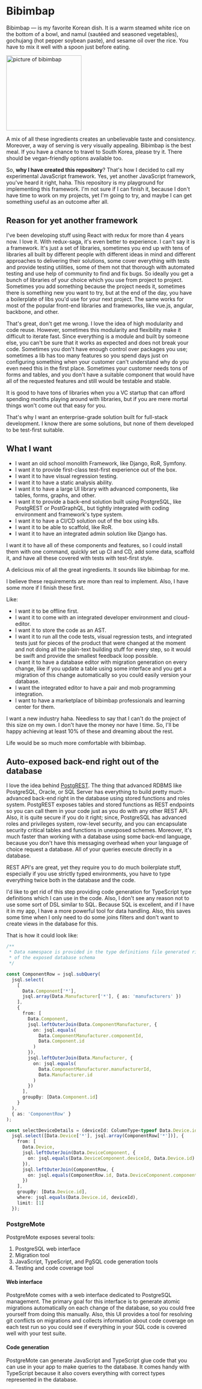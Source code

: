# Bibimbap

Bibimbap — is my favorite Korean dish. It is a warm steamed white rice on the bottom of a bowl, and namul (sautéed and seasoned vegetables), gochujang (hot pepper soybean paste), and sesame oil over the rice. You have to mix it well with a spoon just before eating.

<img
  src="https://upload.wikimedia.org/wikipedia/commons/thumb/4/44/Dolsot-bibimbap.jpg/1920px-Dolsot-bibimbap.jpg"
  alt="picture of bibimbap"
  width="200"
  />

A mix of all these ingredients creates an unbelievable taste and consistency. Moreover, a way of serving is very visually appealing. Bibimbap is the best meal. If you have a chance to travel to South Korea, please try it. There should be vegan-friendly options available too.

So, **why I have created this repository**? That's how I decided to call my experimental JavaScript framework. Yes, yet another JavaScript framework, you've heard it right, haha. This repository is my playground for implementing this framework. I'm not sure if I can finish it, because I don't have time to work on my projects, yet I'm going to try, and maybe I can get something useful as an outcome after all.

## Reason for yet another framework

I've been developing stuff using React with redux for more than 4 years now. I love it. With redux-saga, it's even better to experience. I can't say it is a framework. It's just a set of libraries, sometimes you end up with tens of libraries all built by different people with different ideas in mind and different approaches to delivering their solutions, some cover everything with tests and provide testing utilities, some of them not that thorough with automated testing and use help of community to find and fix bugs. So ideally you get a bunch of libraries of your choice which you use from project to project. Sometimes you add something because the project needs it, sometimes there is something new you want to try, but at the end of the day, you have a boilerplate of libs you'd use for your next project. The same works for most of the popular front-end libraries and frameworks, like vue.js, angular, backbone, and other.

That's great, don't get me wrong. I love the idea of high modularity and code reuse. However, sometimes this modularity and flexibility make it difficult to iterate fast. Since everything is a module and built by someone else, you can't be sure that it works as expected and does not break your code. Sometimes you don't have enough control over packages you use; sometimes a lib has too many features so you spend days just on configuring something when your customer can't understand why do you even need this in the first place. Sometimes your customer needs tons of forms and tables, and you don't have a suitable component that would have all of the requested features and still would be testable and stable.

It is good to have tons of libraries when you a VC startup that can afford spending months playing around with libraries, but if you are mere mortal things won't come out that easy for you.

That's why I want an enterprise-grade solution built for full-stack development. I know there are some solutions, but none of them developed to be test-first suitable.

## What I want

- I want an old school monolith Framework, like Django, RoR, Symfony.
- I want it to provide first-class test-first experience out of the box.
- I want it to have visual regression testing.
- I want it to have a static analysis ability.
- I want it to have a large UI library with advanced components, like tables, forms, graphs, and other.
- I want it to provide a back-end solution built using PostgreSQL, like PostgREST or PostGraphQL, but tightly integrated with coding environment and framework's type system.
- I want it to have a CI/CD solution out of the box using k8s.
- I want it to be able to scaffold, like RoR.
- I want it to have an integrated admin solution like Django has.

I want it to have all of these components and features, so I could install them with one command, quickly set up CI and CD, add some data, scaffold it, and have all these covered with tests with test-first style.

A delicious mix of all the great ingredients. It sounds like bibimbap for me.

I believe these requirements are more than real to implement. Also, I have some more if I finish these first.

Like:

- I want it to be offline first.
- I want it to come with an integrated developer environment and cloud-editor.
- I want it to store the code as an AST.
- I want it to run all the code tests, visual regression tests, and integrated tests just for pieces of the product that were changed at the moment and not doing all the plain-text building stuff for every step, so it would be swift and provide the smallest feedback loop possible.
- I want it to have a database editor with migration generation on every change, like if you update a table using some interface and you get a migration of this change automatically so you could easily version your database.
- I want the integrated editor to have a pair and mob programming integration.
- I want to have a marketplace of bibimbap professionals and learning center for them.

I want a new industry haha. Needless to say that I can't do the project of this size on my own. I don't have the money nor have I time. So, I'll be happy achieving at least 10% of these and dreaming about the rest.

Life would be so much more comfortable with bibimbap.

## Auto-exposed back-end right out of the database

I love the idea behind [PostgREST](https://github.com/PostgREST/postgrest). The thing that advanced RDBMS like PostgreSQL, Oracle, or SQL Server has everything to build pretty much-advanced back-end right in the database using stored functions and roles system. PostgREST exposes tables and stored functions as REST endpoints so you can call them in your code just as you do with any other REST API. Also, it is quite secure if you do it right; since, PostgreSQL has advanced roles and privileges system, row-level security, and you can encapsulate security critical tables and functions in unexposed schemes. Moreover, it's much faster than working with a database using some back-end language, because you don't have this messaging overhead when your language of choice request a database. All of your queries execute directly in a database.

REST API's are great, yet they require you to do much boilerplate stuff, especially if you use strictly typed environments, you have to type everything twice both in the database and the code.

I'd like to get rid of this step providing code generation for TypeScript type definitions which I can use in the code. Also, I don't see any reason not to use some sort of DSL similar to SQL. Because SQL is excellent, and if I have it in my app, I have a more powerful tool for data handling. Also, this saves some time when I only need to do some joins filters and don't want to create views in the database for this.

That is how it could look like:

```TypeScript
/**
 * Data namespace is provided in the type definitions file generated right out
 * of the exposed database schema
 */

const ComponentRow = jsql.subQuery(
  jsql.select(
    [
      Data.Component['*'],
      jsql.array(Data.Manufacturer['*'], { as: 'manufacturers' })
    ],
    {
      from: [
        Data.Component,
        jsql.leftOuterJoin(Data.ComponentManufacturer, {
          on: jsql.equals(
            Data.ComponentManufacturer.componentId,
            Data.Component.id
          )
        }),
        jsql.leftOuterJoin(Data.Manufacturer, {
          on: jsql.equals(
            Data.ComponentManufacturer.manufacturerId,
            Data.Manufacturer.id
          )
        })
      ],
      groupBy: [Data.Component.id]
    }
  ),
  { as: 'ComponentRow' }
);

const selectDeviceDetails = (deviceId: ColumnType<typeof Data.Device.id>) =>
  jsql.select([Data.Device['*'], jsql.array(ComponentRow['*'])], {
    from: [
      Data.Device,
      jsql.leftOuterJoin(Data.DeviceComponent, {
        on: jsql.equals(Data.DeviceComponent.deviceId, Data.Device.id)
      }),
      jsql.leftOuterJoin(ComponentRow, {
        on: jsql.equals(ComponentRow.id, Data.DeviceComponent.componentId)
      })
    ],
    groupBy: [Data.Device.id],
    where: jsql.equals(Data.Device.id, deviceId),
    limit: [1]
  });
```

### PostgreMote

PostgreMote exposes several tools:

1. PostgreSQL web interface
2. Migration tool
3. JavaScript, TypeScript, and PgSQL code generation tools
4. Testing and code coverage tool

#### Web interface

PostgreMote comes with a web interface dedicated to PostgreSQL management. The primary goal for this interface is to generate atomic migrations automatically
on each change of the database, so you could free yourself from doing this manually. Also, this UI provides a tool for resolving git conflicts on migrations and collects information about code coverage on each test run so you could see if everything in your SQL code is covered well with your test suite.

#### Code generation

PostgreMote can generate JavaScript and TypeScript glue code that you can use in your app to make queries to the database. It comes handy with TypeScript because it also covers everything with correct types represented in the database.
